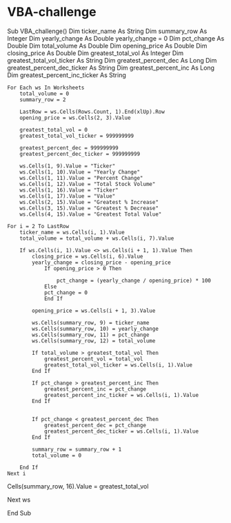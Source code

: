 # VBA-challenge
Sub VBA_challenge()
 Dim ticker_name As String
    Dim summary_row As Integer
    Dim yearly_change As Double
            yearly_change = 0
    Dim pct_change As Double
    Dim total_volume As Double
    Dim opening_price As Double
    Dim closing_price As Double
    Dim greatest_total_vol As Integer
    Dim greatest_total_vol_ticker As String
    Dim greatest_percent_dec As Long
    Dim greatest_percent_dec_ticker As String
    Dim greatest_percent_inc As Long
    Dim greatest_percent_inc_ticker As String
    
    
    For Each ws In Worksheets
        total_volume = 0
        summary_row = 2
        
        LastRow = ws.Cells(Rows.Count, 1).End(xlUp).Row
        opening_price = ws.Cells(2, 3).Value
        
        greatest_total_vol = 0
        greatest_total_vol_ticker = 999999999
        
        greatest_percent_dec = 999999999
        greatest_percent_dec_ticker = 999999999
  
        ws.Cells(1, 9).Value = "Ticker"
        ws.Cells(1, 10).Value = "Yearly Change"
        ws.Cells(1, 11).Value = "Percent Change"
        ws.Cells(1, 12).Value = "Total Stock Volume"
        ws.Cells(1, 16).Value = "Ticker"
        ws.Cells(1, 17).Value = "Value"
        ws.Cells(2, 15).Value = "Greatest % Increase"
        ws.Cells(3, 15).Value = "Greatest % Decrease"
        ws.Cells(4, 15).Value = "Greatest Total Value"
    
    For i = 2 To LastRow
        ticker_name = ws.Cells(i, 1).Value
        total_volume = total_volume + ws.Cells(i, 7).Value
        
        If ws.Cells(i, 1).Value <> ws.Cells(i + 1, 1).Value Then
            closing_price = ws.Cells(i, 6).Value
            yearly_change = closing_price - opening_price
                If opening_price > 0 Then
                    
                    pct_change = (yearly_change / opening_price) * 100
                Else
                pct_change = 0
                End If
                
            opening_price = ws.Cells(i + 1, 3).Value
            
            ws.Cells(summary_row, 9) = ticker_name
            ws.Cells(summary_row, 10) = yearly_change
            ws.Cells(summary_row, 11) = pct_change
            ws.Cells(summary_row, 12) = total_volume
            
            If total_volume > greatest_total_vol Then
                greatest_percent_vol = total_vol
                greatest_total_vol_ticker = ws.Cells(i, 1).Value
            End If
            
            If pct_change > greatest_percent_inc Then
                greatest_percent_inc = pct_change
                greatest_percent_inc_ticker = ws.Cells(i, 1).Value
            End If
            
            
            If pct_change < greatest_percent_dec Then
                greatest_percent_dec = pct_change
                greatest_percent_dec_ticker = ws.Cells(i, 1).Value
            End If
            
            summary_row = summary_row + 1
            total_volume = 0
            
        End If
    Next i
Cells(summary_row, 16).Value = greatest_total_vol

Next ws

End Sub
